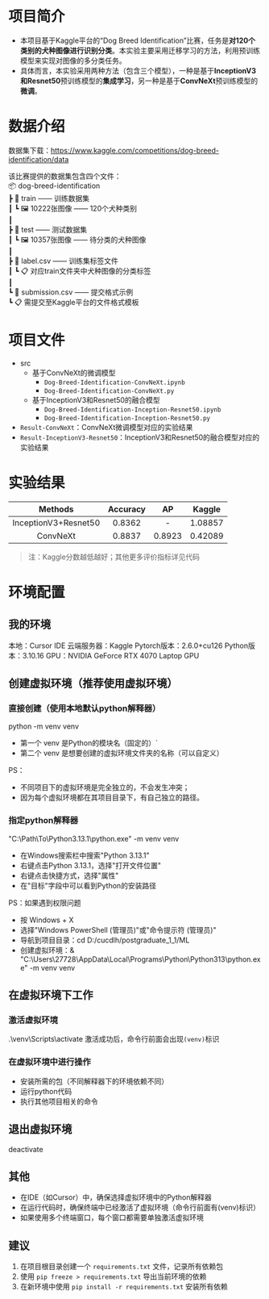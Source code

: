 # 项目简介
- 本项目基于Kaggle平台的“Dog Breed Identification”比赛，任务是**对120个类别的犬种图像进行识别分类**。本实验主要采用迁移学习的方法，利用预训练模型来实现对图像的多分类任务。  
- 具体而言，本实验采用两种方法（包含三个模型），一种是基于**InceptionV3和Resnet50**预训练模型的**集成学习**，另一种是基于**ConvNeXt**预训练模型的**微调**。
# 数据介绍
数据集下载：https://www.kaggle.com/competitions/dog-breed-identification/data

该比赛提供的数据集包含四个文件：  
📦 dog-breed-identification  
 ┣ 📂 train            —— 训练数据集  
 ┃ ┗ 🖼️ 10222张图像    —— 120个犬种类别  
 ┃  
 ┣ 📂 test             —— 测试数据集  
 ┃ ┗ 🖼️ 10357张图像    —— 待分类的犬种图像  
 ┃  
 ┣ 📄 label.csv        —— 训练集标签文件  
 ┃ ┗ 📋 对应train文件夹中犬种图像的分类标签  
 ┃  
 ┗ 📄 submission.csv   —— 提交格式示例  
   ┗ 📋 需提交至Kaggle平台的文件格式模板  
# 项目文件
- src
    - 基于ConvNeXt的微调模型
        - `Dog-Breed-Identification-ConvNeXt.ipynb`
        - `Dog-Breed-Identification-ConvNeXt.py`
    - 基于InceptionV3和Resnet50的融合模型
        - `Dog-Breed-Identification-Inception-Resnet50.ipynb`
        - `Dog-Breed-Identification-Inception-Resnet50.py`
- `Result-ConvNeXt`：ConvNeXt微调模型对应的实验结果  
- `Result-InceptionV3-Resnet50`：InceptionV3和Resnet50的融合模型对应的实验结果  
# 实验结果
| Methods | Accuracy | AP | Kaggle |
|:-------:|:--------:|:--:|:------:|
| InceptionV3+Resnet50 | 0.8362 | - | 1.08857 |
| ConvNeXt | 0.8837 | 0.8923 | 0.42089 |
> 注：Kaggle分数越低越好；其他更多评价指标详见代码
# 环境配置
## 我的环境
本地：Cursor IDE
云端服务器：Kaggle
Pytorch版本：2.6.0+cu126
Python版本：3.10.16
GPU：NVIDIA GeForce RTX 4070 Laptop GPU

## 创建虚拟环境（推荐使用虚拟环境）
### 直接创建（使用本地默认python解释器）
python -m venv venv
- 第一个 venv 是Python的模块名（固定的）`
- 第二个 venv 是想要创建的虚拟环境文件夹的名称（可以自定义）

PS：
- 不同项目下的虚拟环境是完全独立的，不会发生冲突；
- 因为每个虚拟环境都在其项目目录下，有自己独立的路径。

### 指定python解释器
"C:\Path\To\Python3.13.1\python.exe" -m venv venv
- 在Windows搜索栏中搜索"Python 3.13.1"
- 右键点击Python 3.13.1，选择"打开文件位置"
- 右键点击快捷方式，选择"属性"
- 在"目标"字段中可以看到Python的安装路径

PS：如果遇到权限问题
- 按 Windows + X
- 选择"Windows PowerShell (管理员)"或"命令提示符 (管理员)"
- 导航到项目目录：cd D:/cucdlh/postgraduate_1_1/ML
- 创建虚拟环境：& "C:\Users\27728\AppData\Local\Programs\Python\Python313\python.exe" -m venv venv

## 在虚拟环境下工作
### 激活虚拟环境
.\venv\Scripts\activate
激活成功后，命令行前面会出现`(venv)`标识
### 在虚拟环境中进行操作
- 安装所需的包（不同解释器下的环境依赖不同）
- 运行python代码
- 执行其他项目相关的命令

## 退出虚拟环境
deactivate

## 其他
- 在IDE（如Cursor）中，确保选择虚拟环境中的Python解释器
- 在运行代码时，确保终端中已经激活了虚拟环境（命令行前面有(venv)标识）
- 如果使用多个终端窗口，每个窗口都需要单独激活虚拟环境

## 建议
1. 在项目根目录创建一个 `requirements.txt` 文件，记录所有依赖包
2. 使用 `pip freeze > requirements.txt` 导出当前环境的依赖
3. 在新环境中使用 `pip install -r requirements.txt` 安装所有依赖
